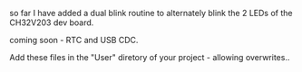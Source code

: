 so far I have added a dual blink routine to alternately blink the 2 LEDs of the CH32V203 dev board.

coming soon - RTC and USB CDC.

Add these files in the "User" diretory of your project - allowing overwrites..
